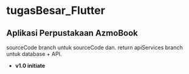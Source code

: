 # tugasBesar_Flutter

Aplikasi Perpustakaan AzmoBook
--

sourceCode branch untuk sourceCode dan.  return
apiServices branch untuk database + API.
- **v1.0 initiate**
